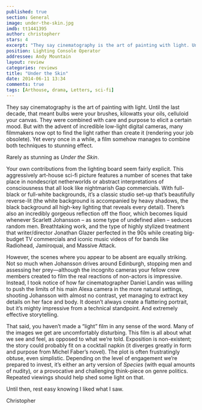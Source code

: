 ```yaml
---
published: true
section: General
image: under-the-skin.jpg
imdb: tt1441395
author: christopherr
stars: 4
excerpt: "They say cinematography is the art of painting with light. Until the last decade, that meant bulbs were your brushes, kilowatts your oils, celluloid your canvas."
position: Lighting Console Operator
addressee: Andy Mountain
layout: review
categories: reviews
title: "Under the Skin"
date: 2014-06-11 13:34
comments: true
tags: [Arthouse, drama, Letters, sci-fi]
---
```

<p>They say cinematography is the art of painting with light. Until the last decade, that meant bulbs were your brushes, kilowatts your oils, celluloid your canvas. They were combined with care and purpose to elicit a certain mood. But with the advent of incredible low-light digital cameras, many filmmakers now opt to find the light rather than create it (rendering your job obsolete). Yet every once in a while, a film somehow manages to combine both techniques to stunning effect.</p><p>Rarely as stunning as <em>Under the Skin</em>. </p><p>Your own contributions from the lighting board seem fairly explicit. This aggressively art-house sci-fi picture features a number of scenes that take place in nondescript netherworlds or abstract interpretations of consciousness that all look like nightmarish Gap commercials. With full-black or full-white backgrounds, it&rsquo;s a classic studio set-up that&rsquo;s beautifully reverse-lit (the white background is accompanied by heavy shadows, the black background all high-key lighting that reveals every detail).  There&rsquo;s also an incredibly gorgeous reflection off the floor, which becomes liquid whenever Scarlett Johansson &ndash; as some type of undefined alien &ndash; seduces random men. Breathtaking work, and the type of highly stylized treatment that writer/director Jonathan Glazer perfected in the 90s while creating big-budget TV commercials and iconic music videos of for bands like Radiohead, Jamiroquai, and Massive Attack.</p><p>However, the scenes where you appear to be absent are equally striking. Not so much when Johansson drives around Edinburgh, stopping men and assessing her prey&mdash;although the incognito cameras your fellow crew members created to film the real reactions of non-actors is impressive. Instead, I took notice of how far cinematographer Daniel Landin was willing to push the limits of his main Alexa camera in the more natural settings, shooting Johansson with almost no contrast, yet managing to extract key details on her face and body. It doesn&rsquo;t always create a flattering portrait, but it&rsquo;s mighty impressive from a technical standpoint. And extremely effective storytelling.</p><p>That said, you haven&rsquo;t made a &ldquo;light&rdquo; film in any sense of the word. Many of the images we get are uncomfortably disturbing. This film is all about what we see and feel, as opposed to what we&rsquo;re told. Exposition is non-existent; the story could probably fit on a cocktail napkin (it diverges greatly in form and purpose from Michel Faber&rsquo;s novel). The plot is often frustratingly obtuse, even simplistic. Depending on the level of engagement we&rsquo;re prepared to invest, it&rsquo;s either an arty version of <em>Species </em>(with equal amounts of nudity)<em>, </em>or a provocative and challenging think-piece on genre politics. Repeated viewings should help shed some light on that.</p><p>Until then, rest easy knowing I liked what I saw.</p><p>Christopher </p>
